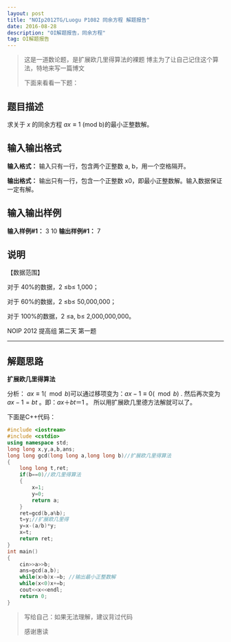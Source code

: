 ```yaml
---
layout: post
title: "NOIp2012TG/Luogu P1082 同余方程 解题报告"
date: 2016-08-28 
description: "OI解题报告，同余方程"
tag: OI解题报告
--- 
```


> 这是一道数论题，是扩展欧几里得算法的裸题
> 博主为了让自己记住这个算法，特地来写一篇博文
> 
> 下面来看看一下题：

题目描述
----

求关于 $x$ 的同余方程 $ax\equiv 1$ (mod b)的最小正整数解。

输入输出格式
------

**输入格式：**
输入只有一行，包含两个正整数 a, b，用一个空格隔开。

**输出格式：**
输出只有一行，包含一个正整数 x0，即最小正整数解。输入数据保证一定有解。

输入输出样例
------

**输入样例#1：**
3 10
**输出样例#1：**
7

说明
--

【数据范围】

对于 40%的数据，2 ≤b≤ 1,000；

对于 60%的数据，2 ≤b≤ 50,000,000；

对于 100%的数据，2 ≤a, b≤ 2,000,000,000。

NOIP 2012 提高组 第二天 第一题

***

解题思路
----

**扩展欧几里得算法**


分析：
$ax\equiv 1(\mod b)$可以通过移项变为：$ax-1\equiv 0(\mod b)$ .
然后再次变为$ax-1=bt$ 。即：$ax＋bt＝1$ 。
所以用扩展欧几里德方法解就可以了。


下面是C++代码：

```c++
#include <iostream>
#include <cstdio>
using namespace std;
long long x,y,a,b,ans;
long long gcd(long long a,long long b)//扩展欧几里得算法
{
	long long t,ret;
	if(b==0)//欧几里得算法
	{
		x=1;
		y=0;
		return a;
	}
	ret=gcd(b,a%b);
	t=y;//扩展欧几里得
	y=x-(a/b)*y;
	x=t;
	return ret;
}
int main()
{
	cin>>a>>b;
	ans=gcd(a,b);
	while(x>b)x-=b; //输出最小正整数解
	while(x<0)x+=b;
	cout<<x<<endl;
	return 0;
}
```

> 写给自己：如果无法理解，建议背过代码
> 
> 感谢惠读